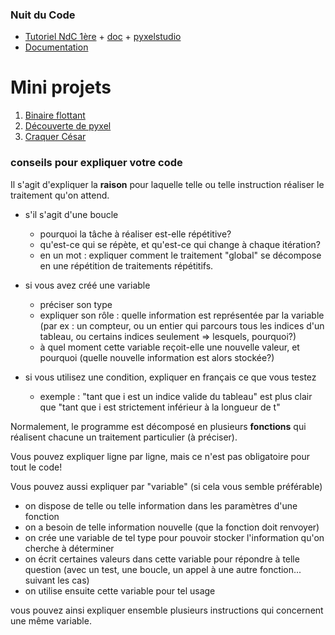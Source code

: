 ### Nuit du Code
* [Tutoriel NdC 1ère](https://nuit-du-code.forge.apps.education.fr/DOCUMENTATION/PYTHON/TUTORIELS/1-premiers-pas-avec-pyxel-premiere/) + [doc](https://github.com/thfruchart/tnsi/blob/main/proj/documentation-pyxel.pdf) + [pyxelstudio](https://www.pyxelstudio.net/)
* [Documentation](https://github.com/kitao/pyxel/blob/main/docs/README.fr.md#comment-cr%C3%A9er-une-ressource)


# Mini projets
1. [Binaire flottant](https://notebook.basthon.fr/?from=https://raw.githubusercontent.com/thfruchart/1nsi/main/proj/BinaireFlottant.ipynb)
2. [Découverte de pyxel](Pyxel)
3. [Craquer César](Cesar.md)
   
### conseils pour expliquer votre code
Il s'agit d'expliquer la **raison** pour laquelle telle ou telle instruction réaliser le traitement qu'on attend.

* s'il s'agit d'une boucle
  - pourquoi la tâche à réaliser est-elle répétitive?
  - qu'est-ce qui se répète, et qu'est-ce qui change à chaque itération?
  - en un mot : expliquer comment le traitement "global" se décompose en une répétition de traitements répétitifs.

* si vous avez créé une variable 
  - préciser son type
  - expliquer son rôle : quelle information est représentée par la variable (par ex : un compteur, ou un entier qui parcours tous les indices d'un tableau, ou certains indices seulement => lesquels, pourquoi?)
  - à quel moment cette variable reçoit-elle une nouvelle valeur, et pourquoi (quelle nouvelle information est alors stockée?)

* si vous utilisez une condition, expliquer en français ce que vous testez
  - exemple : "tant que i est un indice valide du tableau" est plus clair que "tant que i est strictement inférieur à la longueur de t" 



Normalement, le programme est décomposé en plusieurs **fonctions** qui réalisent chacune un traitement particulier (à préciser).

Vous pouvez expliquer ligne par ligne, mais ce n'est pas obligatoire pour tout le code!

Vous pouvez aussi expliquer par "variable" (si cela vous semble préférable)
* on dispose de telle ou telle information dans les paramètres d'une fonction
* on a besoin de telle information nouvelle (que la fonction doit renvoyer)
* on crée une variable de tel type pour pouvoir stocker l'information qu'on cherche à déterminer
* on écrit certaines valeurs dans cette variable pour répondre à telle question (avec un test, une boucle, un appel à une autre fonction... suivant les cas)
* on utilise ensuite cette variable pour tel usage

vous pouvez ainsi expliquer ensemble plusieurs instructions qui concernent une même variable.
